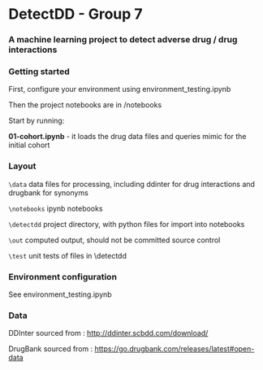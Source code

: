 # DetectDD - Group 7
### A machine learning project to detect adverse drug / drug interactions

### Getting started
First, configure your environment using environment_testing.ipynb

Then the project notebooks are in /notebooks

Start by running: 

**01-cohort.ipynb** - it loads the drug data files and queries mimic for the initial cohort


### Layout
```\data``` data files for processing, including ddinter for drug interactions and drugbank for synonyms

```\notebooks``` ipynb notebooks

```\detectdd``` project directory, with python files for import into notebooks

```\out``` computed output, should not be committed source control

```\test``` unit tests of files in \detectdd

### Environment configuration
See environment_testing.ipynb


### Data
DDInter sourced from : http://ddinter.scbdd.com/download/

DrugBank sourced from : https://go.drugbank.com/releases/latest#open-data

